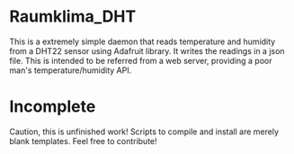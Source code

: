 # Raumklima_DHT

This is a extremely simple daemon that reads temperature and humidity from a DHT22 sensor using
Adafruit library. It writes the readings in a json file. This is intended to be referred from a
web server, providing a poor man's temperature/humidity API.


# Incomplete

Caution, this is unfinished work! Scripts to compile and install are merely blank templates. Feel free to contribute!

